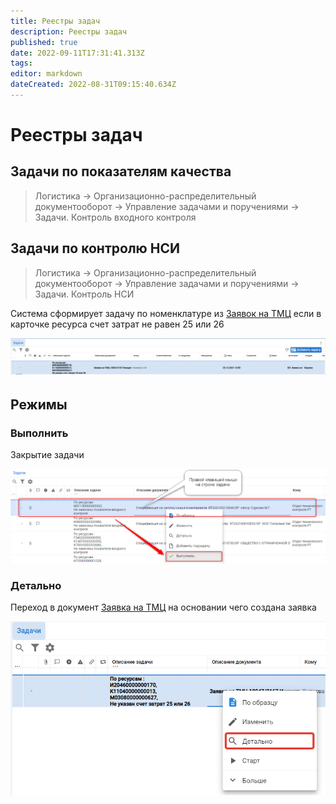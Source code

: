 ```yaml
---
title: Реестры задач
description: Реестры задач
published: true
date: 2022-09-11T17:31:41.313Z
tags: 
editor: markdown
dateCreated: 2022-08-31T09:15:40.634Z
---
```


# Реестры задач

## Задачи по показателям качества

>Логистика → Организационно-распределительный документооборот → Управление задачами и поручениями → Задачи. Контроль входного контроля

## Задачи по контролю НСИ

>Логистика → Организационно-распределительный документооборот → Управление задачами и поручениями → Задачи. Контроль НСИ

Система сформирует задачу по номенклатуре из [Заявок на ТМЦ](../../upravlenie-zakupkami/zayavka-na-zakupku/) если в карточке ресурса счет затрат не равен 25 или 26

![](<../../assets/image (305).png>)

## Режимы

### Выполнить

Закрытие задачи

![](<../../assets/image (174).png>)

### Детально

Переход в документ [Заявка на ТМЦ](../../upravlenie-zakupkami/zayavka-na-zakupku/) на основании чего создана заявка

![](<../../assets/image (700).png>)
